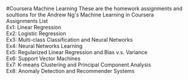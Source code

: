 #Coursera Machine Learning 
These are the homework assignments and soultions for the Andrew Ng's Machine Learning in Coursera <br />
Assignments List <br />
Ex1: Linear Regression  <br />
Ex2: Logistic Regression  <br />
Ex3: Multi-class Classification and Neural Networks  <br />
Ex4: Neural Networks Learning  <br />
Ex5: Regularized Linear Regression and Bias v.s. Variance <br />
Ex6: Support Vector Machines  <br />
Ex7: K-means Clustering and Principal Component Analysis  <br />
Ex8: Anomaly Detection and Recommender Systems <br />
